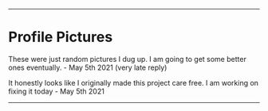 
***

# Profile Pictures

These were just random pictures I dug up. I am going to get some better ones eventually. - May 5th 2021 (very late reply)

It honestly looks like I originally made this project care free. I am working on fixing it today - May 5th 2021

***
